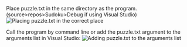 Place puzzle.txt in the same directory as the program. (source>repos>Sudoku>Debug if using Visual Studio)
![Placing puzzle.txt in the correct place](https://i.imgur.com/ajm4jUb.png)

Call the program by command line or add the puzzle.txt argument to the arguments list in Visual Studio:
![Adding puzzle.txt to the arguments list](https://i.imgur.com/2rBTM1r.png)
